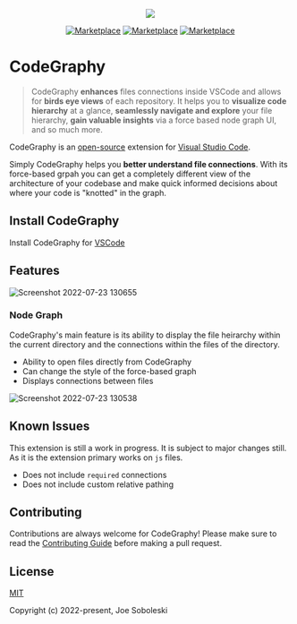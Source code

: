 <p align="center">
  <img src="https://user-images.githubusercontent.com/26047842/177056994-e6be0cd0-6e18-40c1-a254-ae847c62ffaf.png" />
 </p> 
 
 <p align="center">
  <a href="https://marketplace.visualstudio.com/items?itemName=codegraphy.codegraphy"><img src="https://vsmarketplacebadge.apphb.com/version-short/codegraphy.codegraphy.svg" alt="Marketplace"></a>
  <a href="https://marketplace.visualstudio.com/items?itemName=codegraphy.codegraphy"><img src="https://vsmarketplacebadge.apphb.com/downloads-short/codegraphy.codegraphy.svg" alt="Marketplace"></a>
  <a href="https://marketplace.visualstudio.com/items?itemName=codegraphy.codegraphy"><img src="https://vsmarketplacebadge.apphb.com/rating-short/codegraphy.codegraphy.svg" alt="Marketplace"></a>
</p>

# CodeGraphy

> CodeGraphy **enhances** files connections inside VSCode and allows for **birds eye views** of each repository. It helps you to **visualize code hierarchy** at a glance, **seamlessly navigate and explore** your file hierarchy, **gain valuable insights** via a force based node graph UI, and so much more.

CodeGraphy is an [open-source](https://github.com/joesobo/CodeGraphy 'Open CodeGraphy on GitHub') extension for [Visual Studio Code](https://code.visualstudio.com).

Simply CodeGraphy helps you **better understand file connections**. With its force-based grpah you can get a completely different view of the architecture of your codebase and make quick informed decisions about where your code is "knotted" in the graph.

## Install CodeGraphy

Install CodeGraphy for [VSCode](https://marketplace.visualstudio.com/items?itemName=codegraphy.codegraphy)

## Features

![Screenshot 2022-07-23 130655](https://user-images.githubusercontent.com/26047842/180621194-55a3cb7d-8a3f-40da-8dd4-7423d1e346cc.png)

### Node Graph

CodeGraphy's main feature is its ability to display the file heirarchy within the current directory and the connections within the files of the directory. 

- Ability to open files directly from CodeGraphy
- Can change the style of the force-based graph
- Displays connections between files

![Screenshot 2022-07-23 130538](https://user-images.githubusercontent.com/26047842/180621198-06cc6f39-ed52-4cfb-b978-9388fd0322ee.png)

## Known Issues

This extension is still a work in progress. It is subject to major changes still. As it is the extension primary works on `js` files.

- Does not include `required` connections 
- Does not include custom relative pathing

## Contributing
Contributions are always welcome for CodeGraphy! Please make sure to read the [Contributing Guide](https://github.com/joesobo/CodeGraphy/blob/main/.github/CONTRIBUTING.md) before making a pull request.

## License

[MIT](https://opensource.org/licenses/MIT)

Copyright (c) 2022-present, Joe Soboleski
